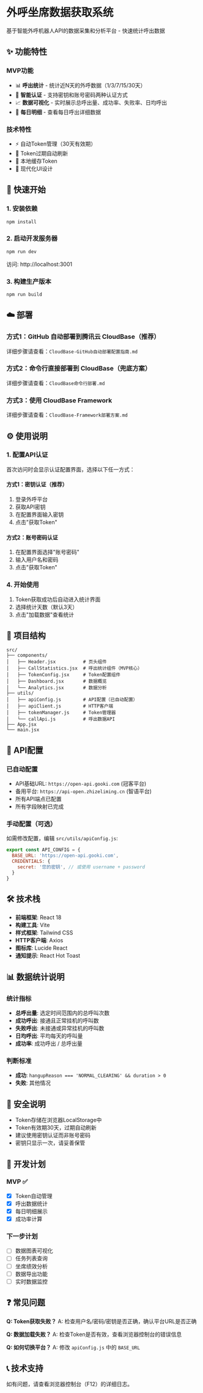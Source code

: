 # 外呼坐席数据获取系统

基于智能外呼机器人API的数据采集和分析平台 - 快速统计呼出数据

## ✨ 功能特性

### MVP功能
- 📊 **呼出统计** - 统计近N天的外呼数据（1/3/7/15/30天）
- 🔐 **智能认证** - 支持密钥和账号密码两种认证方式
- 📈 **数据可视化** - 实时展示总呼出量、成功率、失败率、日均呼出
- 📅 **每日明细** - 查看每日呼出详细数据

### 技术特性
- ⚡ 自动Token管理（30天有效期）
- 🔄 Token过期自动刷新
- 💾 本地缓存Token
- 🎨 现代化UI设计

## 🚀 快速开始

### 1. 安装依赖
```bash
npm install
```

### 2. 启动开发服务器
```bash
npm run dev
```

访问: http://localhost:3001

### 3. 构建生产版本
```bash
npm run build
```

## ☁️ 部署

### 方式1：GitHub 自动部署到腾讯云 CloudBase（推荐）
详细步骤请查看：`CloudBase-GitHub自动部署配置指南.md`

### 方式2：命令行直接部署到 CloudBase（兜底方案）
详细步骤请查看：`CloudBase命令行部署.md`

### 方式3：使用 CloudBase Framework
详细步骤请查看：`CloudBase-Framework部署方案.md`

## ⚙️ 使用说明

### 1. 配置API认证

首次访问时会显示认证配置界面，选择以下任一方式：

#### 方式1：密钥认证（推荐）
1. 登录外呼平台
2. 获取API密钥
3. 在配置界面输入密钥
4. 点击"获取Token"

#### 方式2：账号密码认证
1. 在配置界面选择"账号密码"
2. 输入用户名和密码
3. 点击"获取Token"

### 4. 开始使用
1. Token获取成功后自动进入统计界面
2. 选择统计天数（默认3天）
3. 点击"加载数据"查看统计

## 📁 项目结构

```
src/
├── components/
│   ├── Header.jsx          # 页头组件
│   ├── CallStatistics.jsx  # 呼出统计组件（MVP核心）
│   ├── TokenConfig.jsx     # Token配置组件
│   ├── Dashboard.jsx       # 数据概览
│   └── Analytics.jsx       # 数据分析
├── utils/
│   ├── apiConfig.js        # API配置（已自动配置）
│   ├── apiClient.js        # HTTP客户端
│   ├── tokenManager.js     # Token管理器
│   └── callApi.js          # 呼出数据API
├── App.jsx
└── main.jsx
```

## 🔧 API配置

### 已自动配置
- API基础URL: `https://open-api.gooki.com` (冠客平台)
- 备用平台: `https://api-open.zhizeliming.cn` (智语平台)
- 所有API端点已配置
- 所有字段映射已完成

### 手动配置（可选）
如需修改配置，编辑 `src/utils/apiConfig.js`:

```javascript
export const API_CONFIG = {
  BASE_URL: 'https://open-api.gooki.com',
  CREDENTIALS: {
    secret: '您的密钥', // 或使用 username + password
  }
}
```

## 🛠️ 技术栈

- **前端框架**: React 18
- **构建工具**: Vite
- **样式框架**: Tailwind CSS
- **HTTP客户端**: Axios
- **图标库**: Lucide React
- **通知提示**: React Hot Toast

## 📊 数据统计说明

### 统计指标
- **总呼出量**: 选定时间范围内的总呼叫次数
- **成功呼出**: 接通且正常挂机的呼叫数
- **失败呼出**: 未接通或异常挂机的呼叫数
- **日均呼出**: 平均每天的呼叫量
- **成功率**: 成功呼出 / 总呼出量

### 判断标准
- **成功**: `hangupReason === 'NORMAL_CLEARING' && duration > 0`
- **失败**: 其他情况

## 🔐 安全说明

- Token存储在浏览器LocalStorage中
- Token有效期30天，过期自动刷新
- 建议使用密钥认证而非账号密码
- 密钥只显示一次，请妥善保管

## 📝 开发计划

### MVP ✅
- [x] Token自动管理
- [x] 呼出数据统计
- [x] 每日明细展示
- [x] 成功率计算

### 下一步计划
- [ ] 数据图表可视化
- [ ] 任务列表查询
- [ ] 坐席绩效分析
- [ ] 数据导出功能
- [ ] 实时数据监控

## ❓ 常见问题

**Q: Token获取失败？**
A: 检查用户名/密码/密钥是否正确，确认平台URL是否正确

**Q: 数据加载失败？**
A: 检查Token是否有效，查看浏览器控制台的错误信息

**Q: 如何切换平台？**
A: 修改 `apiConfig.js` 中的 `BASE_URL`

## 📞 技术支持

如有问题，请查看浏览器控制台（F12）的详细日志。

